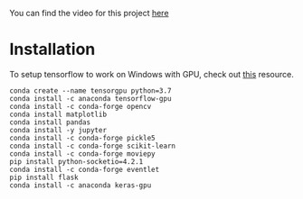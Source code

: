 You can find the video for this project [here](https://photos.app.goo.gl/6uaa7BsiQKfcA94V7)

# Installation

To setup tensorflow to work on Windows with GPU, check out [this](https://towardsdatascience.com/setting-up-your-pc-workstation-for-deep-learning-tensorflow-and-pytorch-windows-9099b96035cb) resource.

```
conda create --name tensorgpu python=3.7 
conda install -c anaconda tensorflow-gpu 
conda install -c conda-forge opencv 
conda install matplotlib 
conda install pandas 
conda install -y jupyter 
conda install -c conda-forge pickle5 
conda install -c conda-forge scikit-learn  
conda install -c conda-forge moviepy
pip install python-socketio=4.2.1
conda install -c conda-forge eventlet 
pip install flask
conda install -c anaconda keras-gpu 
```
